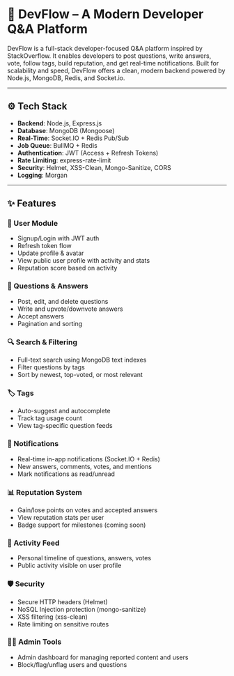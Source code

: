 # 🚀 DevFlow – A Modern Developer Q&A Platform

DevFlow is a full-stack developer-focused Q&A platform inspired by StackOverflow. It enables developers to post questions, write answers, vote, follow tags, build reputation, and get real-time notifications. Built for scalability and speed, DevFlow offers a clean, modern backend powered by Node.js, MongoDB, Redis, and Socket.io.

---

## ⚙️ Tech Stack

- **Backend**: Node.js, Express.js
- **Database**: MongoDB (Mongoose)
- **Real-Time**: Socket.IO + Redis Pub/Sub
- **Job Queue**: BullMQ + Redis
- **Authentication**: JWT (Access + Refresh Tokens)
- **Rate Limiting**: express-rate-limit
- **Security**: Helmet, XSS-Clean, Mongo-Sanitize, CORS
- **Logging**: Morgan 

---

## ✨ Features

### 👥 User Module
- Signup/Login with JWT auth
- Refresh token flow
- Update profile & avatar
- View public user profile with activity and stats
- Reputation score based on activity

### 📝 Questions & Answers
- Post, edit, and delete questions
- Write and upvote/downvote answers
- Accept answers
- Pagination and sorting

### 🔍 Search & Filtering
- Full-text search using MongoDB text indexes
- Filter questions by tags
- Sort by newest, top-voted, or most relevant

### 🏷️ Tags
- Auto-suggest and autocomplete
- Track tag usage count
- View tag-specific question feeds

### 🔔 Notifications
- Real-time in-app notifications (Socket.IO + Redis)
- New answers, comments, votes, and mentions
- Mark notifications as read/unread

### 📊 Reputation System
- Gain/lose points on votes and accepted answers
- View reputation stats per user
- Badge support for milestones (coming soon)

### 🧾 Activity Feed
- Personal timeline of questions, answers, votes
- Public activity visible on user profile

### 🛡️ Security
- Secure HTTP headers (Helmet)
- NoSQL Injection protection (mongo-sanitize)
- XSS filtering (xss-clean)
- Rate limiting on sensitive routes

### 🧑‍💼 Admin Tools
- Admin dashboard for managing reported content and users
- Block/flag/unflag users and questions

